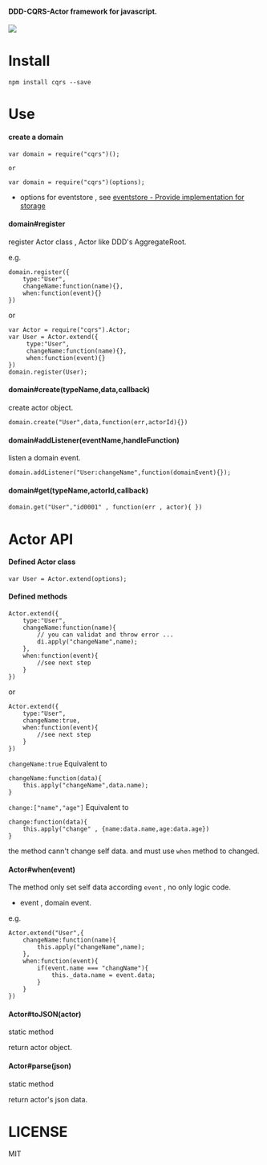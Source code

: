 #### DDD-CQRS-Actor framework for javascript.


![](https://raw.githubusercontent.com/leogiese/cqrs/master/img.png)

Install
=======

    npm install cqrs --save

Use
===

#### create a domain

    var domain = require("cqrs")();

    or

    var domain = require("cqrs")(options);

+ options for eventstore , see [eventstore - Provide implementation for storage](https://github.com/adrai/node-eventstore#provide-implementation-for-storage)

#### domain#register

register Actor class , Actor like DDD's AggregateRoot.

e.g.

    domain.register({
        type:"User",
        changeName:function(name){},
        when:function(event){}
    })

or


    var Actor = require("cqrs").Actor;
    var User = Actor.extend({
         type:"User",
         changeName:function(name){},
         when:function(event){}
    })
    domain.register(User);



#### domain#create(typeName,data,callback)

create actor object.

    domain.create("User",data,function(err,actorId){})

#### domain#addListener(eventName,handleFunction)

listen a domain event.

    domain.addListener("User:changeName",function(domainEvent){});

#### domain#get(typeName,actorId,callback)

    domain.get("User","id0001" , function(err , actor){ })

Actor API
=========

#### Defined Actor class

    var User = Actor.extend(options);


#### Defined methods

    Actor.extend({
        type:"User",
        changeName:function(name){
            // you can validat and throw error ...
            di.apply("changeName",name);
        },
        when:function(event){
            //see next step
        }
    })

or

    Actor.extend({
        type:"User",
        changeName:true,
        when:function(event){
            //see next step
        }
    })

`changeName:true` Equivalent to

    changeName:function(data){
        this.apply("changeName",data.name);
    }

`change:["name","age"]` Equivalent to

    change:function(data){
        this.apply("change" , {name:data.name,age:data.age})
    }

the method cann't change self data. and must use `when` method to changed.


#### Actor#when(event)

The method only set self data according `event` , no only logic code.

+ event , domain event.

e.g.

    Actor.extend("User",{
        changeName:function(name){
            this.apply("changeName",name);
        },
        when:function(event){
            if(event.name === "changName"){
                this._data.name = event.data;
            }
        }
    })

#### Actor#toJSON(actor)

static method

return actor object.

#### Actor#parse(json)

static method

return actor's json data.

LICENSE
=======
MIT
